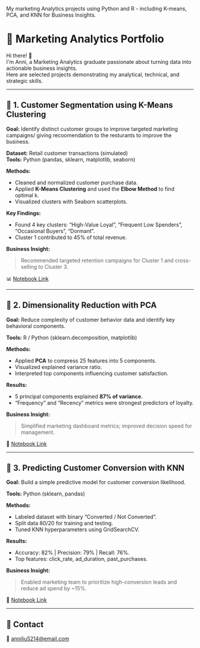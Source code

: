 My marketing Analytics projects using Python and R - including K-means, PCA, and KNN for Business Insights.
# 🌿 Marketing Analytics Portfolio

Hi there! 👋  
I'm Anni, a Marketing Analytics graduate passionate about turning data into actionable business insights.  
Here are selected projects demonstrating my analytical, technical, and strategic skills.

---

## 🧩 1. Customer Segmentation using K-Means Clustering
**Goal:** Identify distinct customer groups to improve targeted marketing campaigns/ giving recoomendation to the resturants to improve the business.

**Dataset:** Retail customer transactions (simulated)  
**Tools:** Python (pandas, sklearn, matplotlib, seaborn)  

**Methods:**
- Cleaned and normalized customer purchase data.
- Applied **K-Means Clustering** and used the **Elbow Method** to find optimal k.
- Visualized clusters with Seaborn scatterplots.

**Key Findings:**
- Found 4 key clusters: “High-Value Loyal”, “Frequent Low Spenders”, “Occasional Buyers”, “Dormant”.
- Cluster 1 contributed to 45% of total revenue.

**Business Insight:**
> Recommended targeted retention campaigns for Cluster 1 and cross-selling to Cluster 3.

📊 [Notebook Link](./kmeans_customer_segmentation.ipynb)

---

## 🧮 2. Dimensionality Reduction with PCA
**Goal:** Reduce complexity of customer behavior data and identify key behavioral components.  

**Tools:** R / Python (sklearn.decomposition, matplotlib)  

**Methods:**
- Applied **PCA** to compress 25 features into 5 components.
- Visualized explained variance ratio.
- Interpreted top components influencing customer satisfaction.

**Results:**
- 5 principal components explained **87% of variance**.
- “Frequency” and “Recency” metrics were strongest predictors of loyalty.

**Business Insight:**
> Simplified marketing dashboard metrics; improved decision speed for management.

📘 [Notebook Link](./pca_customer_behavior.ipynb)

---

## 🤖 3. Predicting Customer Conversion with KNN
**Goal:** Build a simple predictive model for customer conversion likelihood.  

**Tools:** Python (sklearn, pandas)  

**Methods:**
- Labeled dataset with binary “Converted / Not Converted”.
- Split data 80/20 for training and testing.
- Tuned KNN hyperparameters using GridSearchCV.

**Results:**
- Accuracy: 82% | Precision: 79% | Recall: 76%.
- Top features: click_rate, ad_duration, past_purchases.

**Business Insight:**
> Enabled marketing team to prioritize high-conversion leads and reduce ad spend by ~15%.

📙 [Notebook Link](./knn_conversion_model.ipynb)

---

## 🧭 Contact
📧 anniliu5214@email.com  
 
